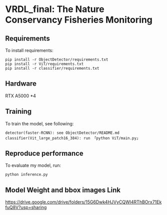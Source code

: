 # VRDL_final: The Nature Conservancy Fisheries Monitoring

## Requirements

To install requirements:

```setup
pip install -r ObjectDetector/requirements.txt
pip install -r ViT/requirements.txt
pip install -r classifier/requirements.txt
```

## Hardware

RTX A5000 *4

## Training

To train the model, see following:

```
detector(faster-RCNN): see ObjectDetector/README.md
classifier(Vit_large_patch16_384): run 「python ViT/main.py」
```

## Reproduce performance
To evaluate my model, run:

```eval
python inference.py
```
## Model Weight and bbox images Link
https://drive.google.com/drive/folders/15G6Dwk4HJVyCQWI4RThBOrx71EkfuQ8V?usp=sharing
